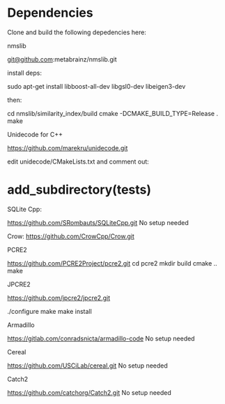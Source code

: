 Dependencies
============

Clone and build the following depedencies here:

  nmslib

  git@github.com:metabrainz/nmslib.git

  install deps: 

  sudo apt-get install libboost-all-dev libgsl0-dev libeigen3-dev
  
  then:

  cd nmslib/similarity_index/build
  cmake -DCMAKE_BUILD_TYPE=Release .
  make

  Unidecode for C++

  https://github.com/marekru/unidecode.git

  edit unidecode/CMakeLists.txt and comment out:

  # add_subdirectory(tests)


  SQLite Cpp:

  https://github.com/SRombauts/SQLiteCpp.git
  No setup needed


  Crow:
  https://github.com/CrowCpp/Crow.git


  PCRE2

  https://github.com/PCRE2Project/pcre2.git
  cd pcre2
  mkdir build
  cmake ..
  make


  JPCRE2

  https://github.com/jpcre2/jpcre2.git

  ./configure
  make
  make install
  
  Armadillo

  https://gitlab.com/conradsnicta/armadillo-code
  No setup needed

  Cereal

  https://github.com/USCiLab/cereal.git
  No setup needed


  Catch2

  https://github.com/catchorg/Catch2.git
  No setup needed
